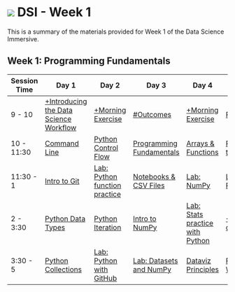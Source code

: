 # ![](https://ga-dash.s3.amazonaws.com/production/assets/logo-9f88ae6c9c3871690e33280fcf557f33.png) DSI - Week 1

This is a summary of the materials provided for Week 1 of the Data Science Immersive.

## Week 1: Programming Fundamentals

Session Time  | Day 1  | Day 2      | Day 3      | Day 4     | Day 5
--------- | ---------  | ---------  | ---------  | --------- | ---------
9 - 10    |[+Introducing the Data Science Workflow][1-1A]      | [+Morning Exercise][1-2A]                | [#Outcomes][1-3A]                       | [+Morning Exercise][1-4A]                    | [Reflection][1-5A]          
10 - 11:30  |[Command Line][1-1B]         | [Python Control Flow][1-2B]              | [Programming Fundamentals][1-3B]        | [Arrays & Functions][1-4B]                   | [Plotting tools intro][1-5B]
11:30 - 1  |[Intro to Git][1-1C]          | [Lab: Python function practice][1-2C]    | [Notebooks & CSV Files][1-3C]           | [Lab: NumPy][1-4C]                           | [Lab: Plotting][1-5C]
2 - 3:30  |[Python Data Types][1-1D]      | [Python Iteration][1-2D]                 | [Intro to NumPy][1-3D]                  | [Lab: Stats practice with Python][1-4D]      | [+Instructor choice][1-5D]
3:30 - 5  |[Python Collections][1-1E]     | [Lab: Python with GitHub][1-2E]          | [Lab: Datasets and NumPy][1-3E]         | [Dataviz Principles][1-4E]                   | [Project 1: Workshop][1-5E]


[1-1A]: ../../../resources/syllabus/DSI-workflow-v1.pdf
[1-1B]: 1.1-lesson
[1-1C]: 1.2-lesson
[1-1D]: 1.3-lesson
[1-1E]: 1.4-lesson
[1-1F]: ./instructor-contributions/

[1-2A]: ./instructor-contributions/
[1-2B]: 2.1-lesson
[1-2C]: 2.2-lab
[1-2D]: 2.3-lesson
[1-2E]: 2.4-lab
[1-2F]: ./instructor-contributions/

[1-3A]: #
[1-3B]: 3.1-lesson
[1-3C]: 3.2-lesson
[1-3D]: 3.3-lesson
[1-3E]: 3.4-lab
[1-3F]: ./instructor-contributions/

[1-4A]: ./instructor-contributions/
[1-4B]: 4.1-lesson
[1-4C]: 4.2-lab
[1-4D]: 4.3-lab
[1-4E]: 4.4-lesson
[1-4F]: ./instructor-contributions/

[1-5A]: ../recurring-materials/reflection
[1-5B]: 5.1-lesson
[1-5C]: 5.2-lab
[1-5D]: ./instructor-contributions/flex/list-comprehensions
[1-5E]: ../../03-projects/01-projects-weekly/project-01
[1-5F]: ./instructor-contributions/
